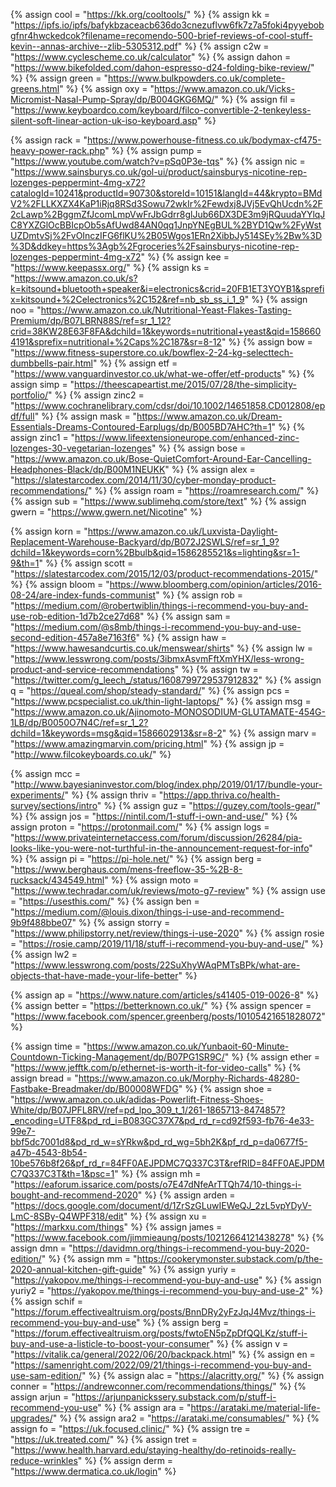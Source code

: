 {%  assign cool = "https://kk.org/cooltools/" %}
{%  assign kk = "https://ipfs.io/ipfs/bafykbzaceacb636do3cnezuflvw6fk7z7a5foki4pyyebobgfnr4hwckedcok?filename=recomendo-500-brief-reviews-of-cool-stuff-kevin--annas-archive--zlib-5305312.pdf"    %}
{%  assign c2w = "https://www.cyclescheme.co.uk/calculator"		%}
{%	assign dahon = "https://www.bikefolded.com/dahon-espresso-d24-folding-bike-review/"	%}
{%	assign green = "https://www.bulkpowders.co.uk/complete-greens.html"		%}
{%	assign oxy = "https://www.amazon.co.uk/Vicks-Micromist-Nasal-Pump-Spray/dp/B004GKG6MQ/"	%}
{%	assign fil = "https://www.keyboardco.com/keyboard/filco-convertible-2-tenkeyless-silent-soft-linear-action-uk-iso-keyboard.asp"		%}

{%	assign rack = "https://www.powerhouse-fitness.co.uk/bodymax-cf475-heavy-power-rack.php"	%}
{%	assign pump = "https://www.youtube.com/watch?v=pSq0P3e-tqs"	%}
{%	assign nic = "https://www.sainsburys.co.uk/gol-ui/product/sainsburys-nicotine-rep-lozenges-peppermint-4mg-x72?catalogId=10241&productId=90730&storeId=10151&langId=44&krypto=BMdV2%2FLLKXZX4KaP1iRjq8RSd3Sowu72wkIr%2Fewdxj8JVj5EvQhUcdn%2F2cLawp%2BggmZfJcomLmpVwFrJbGdrr8glJub66DX3DE3m9jRQuudaYYlqJC8YXZGlOcBBIcpOb5sAfUwd84AN0qq1JnpYNEgBUL%2BYD1Qw%2FyWstUZDmtvSj%2FvOInczIFG6flKU%2B05Wgos1ERn2XibbJy514SEy%2Bw%3D%3D&ddkey=https%3Agb%2Fgroceries%2Fsainsburys-nicotine-rep-lozenges-peppermint-4mg-x72"		%}
{%	assign kee = "https://www.keepassx.org/"		%}
{%	assign ks = "https://www.amazon.co.uk/s?k=kitsound+bluetooth+speaker&i=electronics&crid=20FB1ET3YOYB1&sprefix=kitsound+%2Celectronics%2C152&ref=nb_sb_ss_i_1_9"		%}
{%	assign noo = "https://www.amazon.co.uk/Nutritional-Yeast-Flakes-Tasting-Premium/dp/B07LBRN88S/ref=sr_1_12?crid=38KW28E63F8FA&dchild=1&keywords=nutritional+yeast&qid=1586604191&sprefix=nutritional+%2Caps%2C187&sr=8-12"		%}
{%	assign bow = "https://www.fitness-superstore.co.uk/bowflex-2-24-kg-selecttech-dumbbells-pair.html"		%}
{%	assign etf = "https://www.vanguardinvestor.co.uk/what-we-offer/etf-products"		%}
{%	assign simp = "https://theescapeartist.me/2015/07/28/the-simplicity-portfolio/"		%}
{%	assign zinc2 = "https://www.cochranelibrary.com/cdsr/doi/10.1002/14651858.CD012808/epdf/full"		%}
{%	assign mask = "https://www.amazon.co.uk/Dream-Essentials-Dreams-Contoured-Earplugs/dp/B005BD7AHC?th=1"		%}
{%	assign zinc1 = "https://www.lifeextensioneurope.com/enhanced-zinc-lozenges-30-vegetarian-lozenges"		%}
{%	assign bose = "https://www.amazon.co.uk/Bose-QuietComfort-Around-Ear-Cancelling-Headphones-Black/dp/B00M1NEUKK"		%}
{%	assign alex = "https://slatestarcodex.com/2014/11/30/cyber-monday-product-recommendations/"		%}
{%	assign roam = "https://roamresearch.com/"		%}
{%	assign sub = "https://www.sublimehq.com/store/text"		%}
{%	assign gwern = "https://www.gwern.net/Nicotine"		%}

{%	assign korn = "https://www.amazon.co.uk/Luxvista-Daylight-Replacement-Warehouse-Backyard/dp/B072J2SWLS/ref=sr_1_9?dchild=1&keywords=corn%2Bbulb&qid=1586285521&s=lighting&sr=1-9&th=1"		%}
{%	assign scott = "https://slatestarcodex.com/2015/12/03/product-recommendations-2015/"	%}
{%	assign bloom = "https://www.bloomberg.com/opinion/articles/2016-08-24/are-index-funds-communist"	%}
{%	assign rob = "https://medium.com/@robertwiblin/things-i-recommend-you-buy-and-use-rob-edition-1d7b2ce27d68"	%}
{%	assign sam = "https://medium.com/@s8mb/things-i-recommend-you-buy-and-use-second-edition-457a8e7163f6"	%}
{%	assign haw = "https://www.hawesandcurtis.co.uk/menswear/shirts"		%}
{%	assign lw = "https://www.lesswrong.com/posts/3ibmxAsvmFftXmYHX/less-wrong-product-and-service-recommendations"	%}
{%  assign tw = "https://twitter.com/g_leech_/status/1608799729537912832"   %}
{%	assign q = "https://queal.com/shop/steady-standard/"		%}
{%	assign pcs = "https://www.pcspecialist.co.uk/thin-light-laptops/"	%}
{%	assign msg = "https://www.amazon.co.uk/Ajinomoto-MONOSODIUM-GLUTAMATE-454G-1LB/dp/B0050O7N4C/ref=sr_1_2?dchild=1&keywords=msg&qid=1586602913&sr=8-2"	%}
{%	assign marv = "https://www.amazingmarvin.com/pricing.html"	%}
{%	assign jp = "http://www.filcokeyboards.co.uk/"	%}

{%	assign mcc = "http://www.bayesianinvestor.com/blog/index.php/2019/01/17/bundle-your-experiments/"		%}
{%	assign thriv = "https://app.thriva.co/health-survey/sections/intro"	%}
{%	assign guz = "https://guzey.com/tools-gear/"		%}
{%	assign jos = "https://nintil.com/1-stuff-i-own-and-use/"		%}
{%	assign proton = "https://protonmail.com/"		%}
{%	assign logs = "https://www.privateinternetaccess.com/forum/discussion/26284/pia-looks-like-you-were-not-turthful-in-the-announcement-request-for-info"		%}
{%	assign pi = "https://pi-hole.net/"		%}
{%	assign berg = "https://www.berghaus.com/mens-freeflow-35-%2B-8-rucksack/434549.html"	%}
{%	assign moto = "https://www.techradar.com/uk/reviews/moto-g7-review"		%}
{%	assign use = "https://usesthis.com/"		%}
{%	assign ben = "https://medium.com/@louis.dixon/things-i-use-and-recommend-9b9f488bbe07"		%}
{%	assign storry = "https://www.philipstorry.net/review/things-i-use-2020"		%}
{%	assign rosie = "https://rosie.camp/2019/11/18/stuff-i-recommend-you-buy-and-use/"		%}
{%	assign lw2 = "https://www.lesswrong.com/posts/22SuXhyWAqPMTsBPk/what-are-objects-that-have-made-your-life-better"	%}

{%	assign ap = "https://www.nature.com/articles/s41405-019-0026-8"		%}
{%	assign better = "https://betterknown.co.uk/"		%}
{%	assign spencer = "https://www.facebook.com/spencer.greenberg/posts/10105421651828072"		%}

{%	assign time = "https://www.amazon.co.uk/Yunbaoit-60-Minute-Countdown-Ticking-Management/dp/B07PG1SR9C/"		%}
{%	assign ether = "https://www.jefftk.com/p/ethernet-is-worth-it-for-video-calls"	%}
{%	assign bread = "https://www.amazon.co.uk/Morphy-Richards-48280-Fastbake-Breadmaker/dp/B00008WFDG"		%}
{%	assign shoe = "https://www.amazon.co.uk/adidas-Powerlift-Fitness-Shoes-White/dp/B07JPFL8RV/ref=pd_lpo_309_t_1/261-1865713-8474857?_encoding=UTF8&pd_rd_i=B083GC37X7&pd_rd_r=cd92f593-fb76-4e33-99e7-bbf5dc7001d8&pd_rd_w=sYRkw&pd_rd_wg=5bh2K&pf_rd_p=da0677f5-a47b-4543-8b54-10be576b8f26&pf_rd_r=84FF0AEJPDMC7Q337C3T&refRID=84FF0AEJPDMC7Q337C3T&th=1&psc=1"		%}
{%	assign mh = "https://eaforum.issarice.com/posts/o7E47dNfeArTTQh74/10-things-i-bought-and-recommend-2020"	%}
{%	assign arden = "https://docs.google.com/document/d/1ZrSzGLuwIEWeQJ_2zL5vpYDyV-LmC-8SBy-Q4WPF318/edit"	%}
{%	assign xu = "https://markxu.com/things"	%}
{%	assign james = "https://www.facebook.com/jimmieaung/posts/10212664121438278"	%}
{%	assign dmn = "https://davidmn.org/things-i-recommend-you-buy-2020-edition/"	%}
{%	assign mm = "https://cookerymonster.substack.com/p/the-2020-annual-kitchen-gift-guide"	%}
{%	assign yuriy = "https://yakopov.me/things-i-recommend-you-buy-and-use"	%}
{%	assign yuriy2 = "https://yakopov.me/things-i-recommend-you-buy-and-use-2"	%}
{%	assign schif = "https://forum.effectivealtruism.org/posts/BnnDRy2yFzJqJ4Mvz/things-i-recommend-you-buy-and-use"	%}
{%	assign berg = "https://forum.effectivealtruism.org/posts/fwtoEN5pZpDfQQLKz/stuff-i-buy-and-use-a-listicle-to-boost-your-consumer"	%}
{%	assign v = "https://vitalik.ca/general/2022/06/20/backpack.html"		%}
{%  assign en = "https://samenright.com/2022/09/21/things-i-recommend-you-buy-and-use-sam-edition/"      %}
{%  assign alac = "https://alacritty.org/" %}
{%  assign conner = "https://andrewconner.com/recommendations/things/"    %}
{%  assign arjun = "https://arjunpanickssery.substack.com/p/stuff-i-recommend-you-use" %}
{%  assign ara = "https://arataki.me/material-life-upgrades/" %}
{%  assign ara2 = "https://arataki.me/consumables/" %}
{%  assign fo = "https://uk.focused.clinic/"  %}
{%  assign tre = "https://uk.treated.com/"  %}
{%  assign tret = "https://www.health.harvard.edu/staying-healthy/do-retinoids-really-reduce-wrinkles"  %}
{%  assign derm = "https://www.dermatica.co.uk/login"  %}

